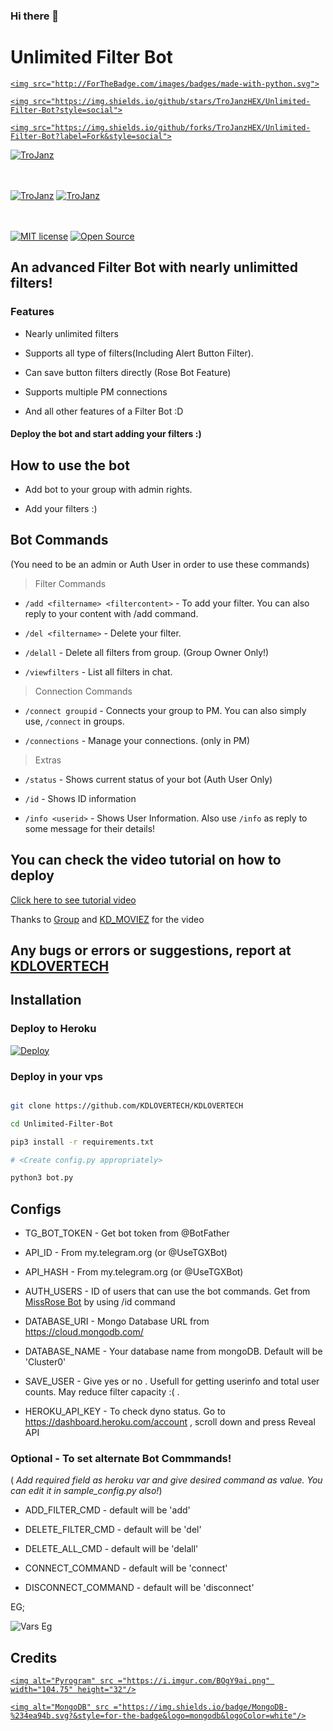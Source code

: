 ### Hi there 👋

# Unlimited Filter Bot

<p align="center">

  <a href="https://www.python.org">

    <img src="http://ForTheBadge.com/images/badges/made-with-python.svg">

  </a>

</p>

<p align="center">

  <a href="https://github.com/TroJanzHEX/Unlimited-Filter-Bot/stargazers">

    <img src="https://img.shields.io/github/stars/TroJanzHEX/Unlimited-Filter-Bot?style=social">

  </a>

  

  <a href="https://github.com/TroJanzHEX/Unlimited-Filter-Bot/fork">

    <img src="https://img.shields.io/github/forks/TroJanzHEX/Unlimited-Filter-Bot?label=Fork&style=social">

  </a>  

</p>

[![TroJanz](https://img.shields.io/badge/TroJanzHEX-Channel-orange?style=for-the-badge&logo=telegram)](https://telegram.dog/TroJanzHEX)  

ㅤㅤㅤㅤㅤㅤㅤ  

[![TroJanz](https://img.shields.io/badge/TroJanzHEX-Support-red?style=flat&logo=telegram)](https://telegram.dog/TroJanzSupport)  [![TroJanz](https://img.shields.io/badge/TroJanzHEX-Website-red?style=flat&logo=CodersRank)](https://TroJanzHEX.me)  

ㅤㅤㅤㅤㅤㅤㅤ  

[![MIT license](https://img.shields.io/badge/License-MIT-blue?style=flat)](https://github.com/TroJanzHEX/Unlimited-Filter-Bot/blob/main/LICENSE)  [![Open Source](https://badges.frapsoft.com/os/v2/open-source.svg?v=103)](https://github.com/TroJanzHEX/Unlimited-Filter-Bot)

## An advanced Filter Bot with nearly unlimitted filters!

### Features

* Nearly unlimited filters

* Supports all type of filters(Including Alert Button Filter).

* Can save button filters directly (Rose Bot Feature)

* Supports multiple PM connections

* And all other features of a Filter Bot :D

#### Deploy the bot and start adding your filters :)

## How to use the bot

* Add bot to your group with admin rights.

* Add your filters :)

## Bot Commands

(You need to be an admin or Auth User in order to use these commands)

> Filter Commands

* `/add <filtername> <filtercontent>`  -  To add your filter. You can also reply to your content with /add command.

* `/del <filtername>`  -  Delete your filter.

* `/delall`  -  Delete all filters from group. (Group Owner Only!)

* `/viewfilters`  -  List all filters in chat.

> Connection Commands

* `/connect groupid`  -  Connects your group to PM. You can also simply use, `/connect` in groups.

* `/connections`  -  Manage your connections. (only in PM)

> Extras

* `/status`  -  Shows current status of your bot (Auth User Only)

* `/id`  -  Shows ID information

* `/info <userid>`  -  Shows User Information. Also use `/info` as reply to some message for their details!

## You can check the video tutorial on how to deploy

[Click here to see tutorial video](https://youtube.com/channel/UC95S0AuVudFfUKTwvcCD-kg)

Thanks to [Group](https://telegram.dog/KDLOVERTECH) and [KD_MOVIEZ](https://telegram.dog/KD_MOVIEZ) for the video

## Any bugs or errors or suggestions, report at [KDLOVERTECH](https://t.me/KDLOVERTECH)

## Installation

### Deploy to Heroku

[![Deploy](https://www.herokucdn.com/deploy/button.svg)](https://heroku.com/deploy?template=https://github.com/KDLOVERTECH/KDLOVERTECH)


### Deploy in your vps

```sh

git clone https://github.com/KDLOVERTECH/KDLOVERTECH

cd Unlimited-Filter-Bot

pip3 install -r requirements.txt

# <Create config.py appropriately>

python3 bot.py

```

## Configs

* TG_BOT_TOKEN  - Get bot token from @BotFather

* API_ID        - From my.telegram.org (or @UseTGXBot)

* API_HASH      - From my.telegram.org (or @UseTGXBot)

* AUTH_USERS  - ID of users that can use the bot commands. Get from [MissRose Bot](https://telegram.dog/MissRose_bot) by using /id command

* DATABASE_URI  - Mongo Database URL from https://cloud.mongodb.com/

* DATABASE_NAME  - Your database name from mongoDB. Default will be 'Cluster0'

* SAVE_USER  -  Give yes or no . Usefull for getting userinfo and total user counts. May reduce filter capacity :( .

* HEROKU_API_KEY  -  To check dyno status. Go to https://dashboard.heroku.com/account , scroll down and press Reveal API

### Optional - To set alternate Bot Commmands!

( *Add required field as heroku var and give desired command as value. You can edit it in sample_config.py also!*)

* ADD_FILTER_CMD  -  default will be 'add'

* DELETE_FILTER_CMD  -  default will be 'del'

* DELETE_ALL_CMD  -  default will be 'delall'

* CONNECT_COMMAND  -  default will be 'connect'

* DISCONNECT_COMMAND  -  default will be 'disconnect'

EG;  

![Vars Eg](https://telegra.ph/file/1f956f3491f2f20a9c1ec.jpg)

## Credits

<p align="left">

  <a href="https://github.com/pyrogram/pyrogram">

    <img alt="Pyrogram" src ="https://i.imgur.com/BOgY9ai.png" width="104.75" height="32"/>

  </a>

</p>

<p align="left">

  <a href="https://docs.mongodb.com">

    <img alt="MongoDB" src ="https://img.shields.io/badge/MongoDB-%234ea94b.svg?&style=for-the-badge&logo=mongodb&logoColor=white"/>

  </a> 

</p> 
